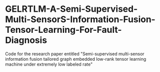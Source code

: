 # GELRTLM-A-Semi-Supervised-Multi-SensorS-Information-Fusion-Tensor-Learning-For-Fault-Diagnosis
Code for the research paper entitled "Semi-supervised multi-sensor information fusion tailored graph embedded low-rank tensor learning machine under extremely low labeled rate"
